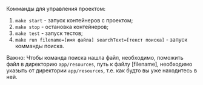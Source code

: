 Комманды для управления проектом:
1. `make start` - запуск контейнеров с проектом;
2. `make stop` - остановка контейнеров;
3. `make test` - запуск тестов;
4. `make run filename=[имя файла] searchText=[текст поиска]` - запуск комманды поиска.

Важно: Чтобы команда поиска нашла файл, необходимо, поможить файл в директорию 
`app/resources`, путь к файлу [filename], необходимо указыть от директории `app/resources`,
т.е. как будто вы уже находитесь в ней.